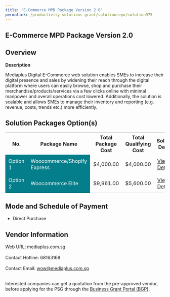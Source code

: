 ```yaml
---
title: 'E-Commerce MPD Package Version 2.0'
permalink: /productivity-solutions-grant/solutionrepo/solution975
---
```


## E-Commerce MPD Package Version 2.0

## Overview

**Description**

Mediaplus Digital E-Commerce web solution enables SMEs to increase their digital presence and sales by widening their reach through the digital platform where users can easily browse, shop and purchase their merchandise/products/services via a few clicks online with minimal manpower and overall operations cost lowered. Additionally, the solution is scalable and allows SMEs to manage their inventory and reporting (e.g. revenue, costs, trends etc.) more efficiently.

## Solution Packages Option(s)

<table>
<tr>
<th><b>No.</b></th>
<th><b>Package Name</b></th>
<th><b>Total Package Cost</b></th>
<th><b>Total Qualifying Cost</b></th>
<th><b>Solution Details</b></th>
</tr>
<tr>
<td style='padding: 10px; background-color: #037E8A; color: #FFFFFF;'>Option 1</td>
<td style='padding: 10px; background-color: #037E8A; color: #FFFFFF;'>Woocommerce/Shopify Express</td>
<td style='padding: 10px;'>$4,000.00</td>
<td style='padding: 10px;'>$4,000.00</td>
<td style='padding: 10px;'><a href='/images/psg/MediaPlus_Digital_ECommerce_MPD_PKG_Ver2_0_Desensitised_Annex3_Part1.pdf' target='_blank'>View Details</a></td>
</tr>
<tr>
<td style='padding: 10px; background-color: #037E8A; color: #FFFFFF;'>Option 2</td>
<td style='padding: 10px; background-color: #037E8A; color: #FFFFFF;'> Woocommerce Elite</td>
<td style='padding: 10px;'>$9,961.00</td>
<td style='padding: 10px;'>$5,600.00</td>
<td style='padding: 10px;'><a href='/images/psg/MediaPlus_Digital_ECommerce_MPD_PKG_Ver2_0_Desensitised_Annex3_Part2.pdf' target='_blank'>View Details</a></td>
</tr>
</table>

## Mode and Schedule of Payment

 - Direct Purchase

## Vendor Information

 Web URL: mediaplus.com.sg <br><br>Contact Hotline: 68163168 <br><br>Contact Email: wow@mediaplus.com.sg <br><br>

Interested companies can get a quotation from the pre-approved vendor, before applying for the PSG through the <a href='https://www.businessgrants.gov.sg/' target='_blank' rel='noopener'>Business Grant Portal (BGP)</a>.

<script src="/jquery/resize-tables.js"></script>
